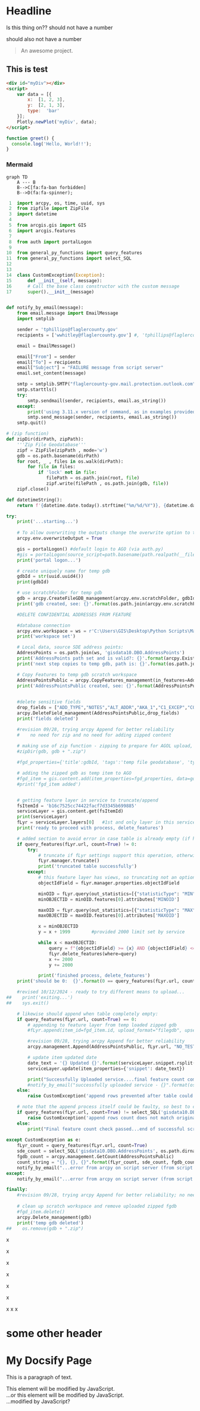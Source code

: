

# Headline
Is this thing on??
should not have a number

should also not have a number

> An awesome project.

## This is test




```html
<div id="myDiv"></div>
<script>
    var data = [{
        x:  [1, 2, 3],
        y:  [2, 1, 3],
        type:  'bar'
    }];
    Plotly.newPlot('myDiv', data);
</script>
```
```js
function greet() {
  console.log('Hello, World!!');
}
```


### Mermaid


```mermaid
graph TD
    A --- B
    B-->C[fa:fa-ban forbidden]
    B-->D(fa:fa-spinner);
```

```python
 1  import arcpy, os, time, uuid, sys
 2  from zipfile import ZipFile
 3  import datetime
 4  
 5  from arcgis.gis import GIS
 6  import arcgis.features
 7  
 8  from auth import portalLogon
 9  
10  from general_py_functions import query_features
11  from general_py_functions import select_SQL
12  
13  
14  class CustomException(Exception):
15      def __init__(self, message):
16      # Call the base class constructor with the custom message
17      super().__init__(message)


def notify_by_email(message):
    from email.message import EmailMessage
    import smtplib

    sender = 'tphillips@flaglercounty.gov'
    recipients = ['wwhitley@flaglercounty.gov'] #, 'tphillips@flaglercounty.gov']

    email = EmailMessage()

    email["From"] = sender
    email["To"] = recipients
    email["Subject"] = "FAILURE message from script server"
    email.set_content(message)

    smtp = smtplib.SMTP("flaglercounty-gov.mail.protection.outlook.com")
    smtp.starttls()
    try:
        smtp.sendmail(sender, recipients, email.as_string())
    except:
        print('using 3.11.x version of command, as in examples provided https://docs.python.org/3/library/email.examples.html')
        smtp.send_message(sender, recipients, email.as_string())
    smtp.quit()

# (zip function)
def zipDir(dirPath, zipPath):
    '''Zip File Geodatabase'''
    zipf = ZipFile(zipPath , mode='w')
    gdb = os.path.basename(dirPath)
    for root, _ , files in os.walk(dirPath):
        for file in files:
            if 'lock' not in file:
               filePath = os.path.join(root, file)
               zipf.write(filePath , os.path.join(gdb, file))
    zipf.close()

def datetimeString():
    return f'{datetime.date.today().strftime("%m/%d/%Y")}, {datetime.datetime.now().strftime("%H:%M:%S")}'

try:
    print('...starting...')
    
    # To allow overwriting the outputs change the overwrite option to true.
    arcpy.env.overwriteOutput = True

    gis = portalLogon() #default login to AGO (via auth.py)
    #gis = portalLogon(source_script=path.basename(path.realpath(__file__)))
    print('portal logon...')

    # create uniquely name for temp gdb
    gdbId = str(uuid.uuid4())
    print(gdbId)

    # use scratchFolder for temp gdb
    gdb = arcpy.CreateFileGDB_management(arcpy.env.scratchFolder, gdbId)[0]
    print('gdb created, see: {}'.format(os.path.join(arcpy.env.scratchFolder, gdbId)))

    #DELETE CONFIDENTIAL ADDRESSES FROM FEATURE

    #database connection
    arcpy.env.workspace = ws = r'C:\Users\GIS\Desktop\Python Scripts\Master [agsreader].sde\gisdata10.DBO.E911'
    print('workspace set')

    # Local data, source SDE address points:
    AddressPoints = os.path.join(ws, 'gisdata10.DBO.AddressPoints')
    print('AddressPoints path set and is valid?: {}'.format(arcpy.Exists(AddressPoints)))
    print('next step copies to temp gdb, path is: {}'.format(os.path.join(gdb, 'AddressPointsPublic')))

    # Copy Features to temp gdb scratch workspace
    AddressPointsPublic = arcpy.CopyFeatures_management(in_features=AddressPoints, out_feature_class=os.path.join(gdb, 'AddressPointsPublic'))[0]
    print('AddressPointsPublic created, see: {}'.format(AddressPointsPublic))
    

    #delete sensitive fields
    drop_fields = ["ADD_TYPE","NOTES","ALT_ADDR","AKA_1","C1_EXCEP","CONF"]
    arcpy.DeleteField_management(AddressPointsPublic,drop_fields)
    print('fields deleted')

    #revision 09/28, trying arcpy Append for better reliability
    #    no need for zip and no need for adding zipped content
    
    # making use of zip function - zipping to prepare for AGOL upload, i.e., without loading values from drop_fields
    #zipDir(gdb, gdb + ".zip")

    #fgd_properties={'title':gdbId, 'tags':'temp file geodatabase', 'type':'File Geodatabase'}

    # adding the zipped gdb as temp item to AGO
    #fgd_item = gis.content.add(item_properties=fgd_properties, data=gdb + ".zip")
    #print('fgd_item added')


    # getting feature layer in service to truncate/append
    fsItemId = 'b16c7525cc74422facf7d3345b699885'
    serviceLayer = gis.content.get(fsItemId)
    print(serviceLayer)
    fLyr = serviceLayer.layers[0]   #1st and only layer in this service
    print('ready to proceed with process, delete_features')

    # added section to avoid error in case table is already empty (if hiccups on a run, stopping after table emptied, failure is imminent on next run)
    if query_features(fLyr.url, count=True) != 0:
        try:
            # truncate if fLyr settings support this operation, otherwise use delete_features
            fLyr.manager.truncate()
            print('truncated table successfully')
        except:
            # this feature layer has views, so truncating not an option - deleting feature in chunks instead
            objectIdField = fLyr.manager.properties.objectIdField

            minOID = fLyr.query(out_statistics=[{"statisticType": "MIN", "onStatisticField": objectIdField, "outStatisticFieldName": "MINOID"}])
            minOBJECTID = minOID.features[0].attributes['MINOID']

            maxOID = fLyr.query(out_statistics=[{"statisticType": "MAX", "onStatisticField": objectIdField, "outStatisticFieldName": "MAXOID"}])
            maxOBJECTID = maxOID.features[0].attributes['MAXOID']

            x = minOBJECTID
            y = x + 1999        #provided 2000 limit set by service

            while x < maxOBJECTID:
                query = f"{objectIdField} >= {x} AND {objectIdField} <= {y}"
                fLyr.delete_features(where=query)
                x += 2000
                y += 2000

            print('finished process, delete_features')
    print('should be 0:  {}'.format(0 == query_features(fLyr.url, count=True)))

    #revised 10/12/2024 - ready to try different means to upload...
##    print('exiting...')
##    sys.exit()

    # likewise should append when table completely empty:
    if query_features(fLyr.url, count=True) == 0:
        # appending to feature layer from temp loaded zipped gdb
        #fLyr.append(item_id=fgd_item.id, upload_format="filegdb", upsert=False, field_mappings=[])

        #revision 09/28, trying arcpy Append for better reliability
        arcpy.management.Append(AddressPointsPublic, fLyr.url, "NO_TEST") # fgd_item.id

        # update item updated date
        date_text = '{} Updated {}'.format(serviceLayer.snippet.rsplit(' ', 3)[0], datetimeString())
        serviceLayer.update(item_properties={'snippet': date_text})

        print("Successfully Uploaded service....final feature count comparison check underway...")
        #notify_by_email("successfully uploaded service - {}".format(os.path.realpath(__file__)))
    else:
        raise CustomException('append rows prevented after table could not be emptied')

    # note that the append process itself could be faulty, so best to check and compare final feature counts
    if query_features(fLyr.url, count=True) != select_SQL('gisdata10.DBO.AddressPoints', os.path.dirname(ws)):
        raise CustomException('append rows count does not match original feature count')
    else:
        print("Final feature count check passed...end of successful script run.")
    
except CustomException as e:
    fLyr_count = query_features(fLyr.url, count=True)
    sde_count = select_SQL('gisdata10.DBO.AddressPoints', os.path.dirname(ws))
    fgdb_count = arcpy.management.GetCount(AddressPointsPublic)
    count_string = "{}, {}, {}".format(fLyr_count, sde_count, fgdb_count)
    notify_by_email("...error from arcpy on script server (from script file):\n{}\n{}\n\n{}\ncounts: {}".format(os.path.realpath(__file__), "Layer loading error:", e, count_string))
except:
    notify_by_email("...error from arcpy on script server (from script file:\n{}\n\n{}".format(os.path.realpath(__file__), arcpy.GetMessages()))

finally:
    #revision 09/28, trying arcpy Append for better reliability; no need for finally clause
    
    # clean up scratch workspace and remove uploaded zipped fgdb
    #fgd_item.delete()
    arcpy.Delete_management(gdb)
    print('temp gdb deleted')
##    os.remove(gdb + ".zip")

```

x

x

x

x

x

x

x
x
x
# some other header

# My Docsify Page

This is a paragraph of text.

<div id="myDiv2"></div>
<div id="my-element">
  This element will be modified by JavaScript.
</div>
<div id="my-element2">
  ...or this element will be modified by JavaScript.
</div>
<div id="my-element30">
  ...modified by JavaScript?
</div>

<script>
    const element2 = document.getElementById("myDiv2");
d3.csv('https://raw.githubusercontent.com/plotly/datasets/master/api_docs/mt_bruno_elevation.csv', function(err, rows){
function unpack(rows, key) {
  return rows.map(function(row) { return row[key]; });
}
var z_data=[ ]
for(i=0;i<24;i++)
{
  z_data.push(unpack(rows,i));
}

var data = [{
  z: z_data,
  type: 'surface',
  contours: {
    z: {
      show:true,
      usecolormap: true,
      highlightcolor:"#42f462",
      project:{z: true}
    }
  }
}];

var layout = {
  title: {
    text: 'Mt Bruno Elevation With Projected Contours'
  },
  scene: {camera: {eye: {x: 1.87, y: 0.88, z: -0.64}}},
  autosize: false,
  width: 500,
  height: 500,
  margin: {
    l: 65,
    r: 50,
    b: 65,
    t: 90,
  }
};

Plotly.newPlot(element2, data, layout);
});

  const element = document.getElementById("my-element");
  element.textContent = "Modified by JavaScript!";

</script>
